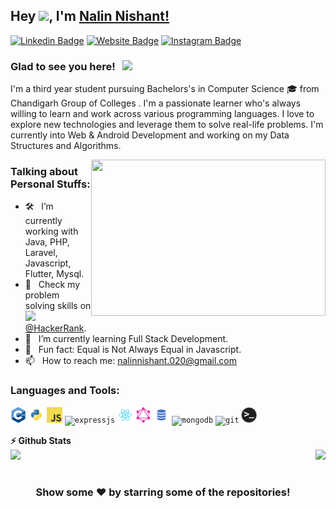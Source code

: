## Hey <img src="https://emojis.slackmojis.com/emojis/images/1531849430/4246/blob-sunglasses.gif?1531849430" width="30"/>, I'm [Nalin Nishant!](https://github.com/nalin88/)

[![Linkedin Badge](https://img.shields.io/badge/-LinkedIn-0e76a8?style=flat-square&logo=Linkedin&logoColor=white)](https://www.linkedin.com/in/nalin-nishant/)
[![Website Badge](https://img.shields.io/badge/Website-3b5998?style=flat-square&logo=google-chrome&logoColor=white)](https://igsavers.com)
[![Instagram Badge](https://img.shields.io/badge/-Instagram-e4405f?style=flat-square&logo=Instagram&logoColor=white)](https://instagram.com/its._nalin_)

### Glad to see you here! &nbsp; ![](https://visitor-badge.glitch.me/badge?page_id=nalin88.visitor-badge&style=flat-square&color=0088cc)

I'm a third year student pursuing Bachelors's in Computer Science 🎓 from Chandigarh Group of Colleges . I'm a passionate learner who's always willing to learn and work across various programming languages. I love to explore new technologies and leverage them to solve real-life problems. I'm currently into Web & Android Development and working on my Data Structures and Algorithms.


<img align="right" height="250" width="375" alt="" src="https://miro.medium.com/max/1600/1*gReLR6hZjwyBxHmfLN1AVw.gif" />

### Talking about Personal Stuffs:

- 🛠 &nbsp; I’m currently working with Java, PHP, Laravel, <br /> Javascript, Flutter, Mysql.
- <g-emoji class="g-emoji" alias="1st_place_medal" fallback-src="https://github.githubassets.com/images/icons/emoji/unicode/1f947.png">🥇</g-emoji> &nbsp; Check my problem solving skills on <code><a target="_blank" rel="noopener noreferrer" href="https://www.hackerrank.com/nalinnishant_020"><img src="https://hrcdn.net/community-frontend/assets/favicon-ddc852f75a.png" style="max-width:100%;" height="20"></a></code> <a href="https://www.hackerrank.com/nalinnishant_020" rel="nofollow">@HackerRank</a>.
- 🚀 &nbsp; I’m currently learning Full Stack Development.
- 👾 &nbsp; Fun fact: Equal is Not Always Equal in Javascript.
- 📫 &nbsp; How to reach me: nalinnishant.020@gmail.com

### Languages and Tools:

<code><img height="25" src="https://raw.githubusercontent.com/github/explore/80688e429a7d4ef2fca1e82350fe8e3517d3494d/topics/cpp/cpp.png" alt="cpp"></code>
<code><img height="25" src="https://raw.githubusercontent.com/github/explore/80688e429a7d4ef2fca1e82350fe8e3517d3494d/topics/python/python.png" alt="python"></code>
<code><img height="25" src="https://raw.githubusercontent.com/github/explore/80688e429a7d4ef2fca1e82350fe8e3517d3494d/topics/javascript/javascript.png" alt="javascript"></code>
<code><img height="25" src="https://devicons.github.io/devicon/devicon.git/icons/express/express-original.svg" alt="expressjs"></code>
<code><img height="25" src="https://raw.githubusercontent.com/github/explore/80688e429a7d4ef2fca1e82350fe8e3517d3494d/topics/react/react.png" alt="react"></code>
<code><img height="25" src="https://raw.githubusercontent.com/github/explore/80688e429a7d4ef2fca1e82350fe8e3517d3494d/topics/graphql/graphql.png" alt="graphql"></code>
<code><img height="25" src="https://raw.githubusercontent.com/github/explore/80688e429a7d4ef2fca1e82350fe8e3517d3494d/topics/sql/sql.png" alt="sql"></code>
<code><img height="25" src="https://encrypted-tbn0.gstatic.com/images?q=tbn%3AANd9GcSTTzPAw-55ssm1Im594xYZ9eRQu2JylrkYLg&usqp=CAU" alt="mongodb"></code>
<code><img height="25" src="https://devicons.github.io/devicon/devicon.git/icons/git/git-original.svg" alt="git"></code>
<code><img height="25" src="https://raw.githubusercontent.com/github/explore/80688e429a7d4ef2fca1e82350fe8e3517d3494d/topics/terminal/terminal.png" alt="terminal"></code>

<!--
<code><img height="25" src="https://raw.githubusercontent.com/github/explore/80688e429a7d4ef2fca1e82350fe8e3517d3494d/topics/sass/sass.png" alt="sass"></code>
-->


  <summary><b>⚡ Github Stats</b></summary>

<img align="right" height="180em" src="https://github-readme-stats.vercel.app/api?username=nalin88&show_icons=true&hide_border=true" />
<img height="180em" src="https://github-readme-stats.vercel.app/api/top-langs/?username=nalin88&exclude_repo=KNN-Image-Classification&show_icons=true&hide_border=true&layout=compact&langs_count=8"/>



#

<div align="center">

### Show some ❤️ by starring some of the repositories!

</div>
